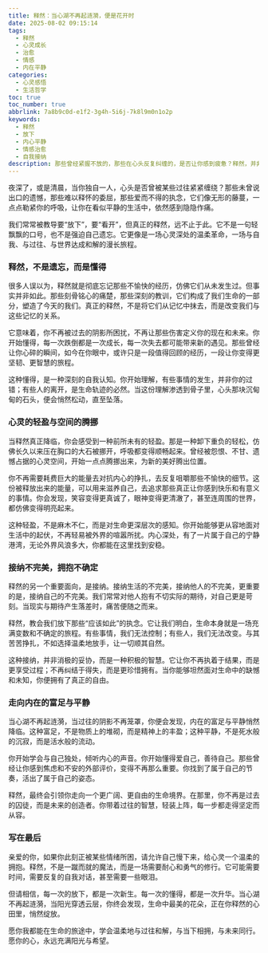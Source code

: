 ```yaml
---
title: 释然：当心湖不再起涟漪，便是花开时
date: 2025-08-02 09:15:14
tags:
  - 释然
  - 心灵成长
  - 治愈
  - 情感
  - 内在平静
categories:
  - 心灵感悟
  - 生活哲学
toc: true
toc_number: true
abbrlink: 7a8b9c0d-e1f2-3g4h-5i6j-7k8l9m0n1o2p
keywords:
  - 释然
  - 放下
  - 内心平静
  - 情感治愈
  - 自我接纳
description: 那些曾经紧握不放的，那些在心头反复纠缠的，是否让你感到疲惫？释然，并非遗忘，而是心灵深处一场温柔的革命。它关乎懂得，关乎接纳，更关乎在风雨过后，让心湖重归平静，让生命重新绽放。这是一种选择，一种力量，一种在喧嚣世界中寻回自我的智慧。
---
```


夜深了，或是清晨，当你独自一人，心头是否曾被某些过往紧紧缠绕？那些未曾说出口的遗憾，那些难以释怀的委屈，那些爱而不得的执念，它们像无形的藤蔓，一点点勒紧你的呼吸，让你在看似平静的生活中，依然感到隐隐作痛。

我们常常被教导要“放下”，要“看开”，但真正的释然，远不止于此。它不是一句轻飘飘的口号，也不是强迫自己遗忘。它更像是一场心灵深处的温柔革命，一场与自我、与过往、与世界达成和解的漫长旅程。

### 释然，不是遗忘，而是懂得

很多人误以为，释然就是彻底忘记那些不愉快的经历，仿佛它们从未发生过。但事实并非如此。那些刻骨铭心的痛楚，那些深刻的教训，它们构成了我们生命的一部分，塑造了今天的我们。真正的释然，不是将它们从记忆中抹去，而是改变我们与这些记忆的关系。

它意味着，你不再被过去的阴影所困扰，不再让那些伤害定义你的现在和未来。你开始懂得，每一次跌倒都是一次成长，每一次失去都可能带来新的遇见。那些曾经让你心碎的瞬间，如今在你眼中，或许只是一段值得回顾的经历，一段让你变得更坚韧、更智慧的旅程。

这种懂得，是一种深刻的自我认知。你开始理解，有些事情的发生，并非你的过错；有些人的离开，是生命轨迹的必然。当这份理解渗透到骨子里，心头那块沉甸甸的石头，便会悄然松动，直至坠落。

### 心灵的轻盈与空间的腾挪

当释然真正降临，你会感受到一种前所未有的轻盈。那是一种卸下重负的轻松，仿佛长久以来压在胸口的大石被挪开，呼吸都变得顺畅起来。曾经被怨恨、不甘、遗憾占据的心灵空间，开始一点点腾挪出来，为新的美好腾出位置。

你不再需要耗费巨大的能量去对抗内心的挣扎，去反复咀嚼那些不愉快的细节。这份被释放出来的能量，可以用来滋养自己，去追求那些真正让你感到快乐和有意义的事情。你会发现，笑容变得更真诚了，眼神变得更清澈了，甚至连周围的世界，都仿佛变得明亮起来。

这种轻盈，不是麻木不仁，而是对生命更深层次的感知。你开始能够更从容地面对生活中的起伏，不再轻易被外界的喧嚣所扰。内心深处，有了一片属于自己的宁静港湾，无论外界风浪多大，你都能在这里找到安稳。

### 接纳不完美，拥抱不确定

释然的另一个重要面向，是接纳。接纳生活的不完美，接纳他人的不完美，更重要的是，接纳自己的不完美。我们常常对他人抱有不切实际的期待，对自己更是苛刻。当现实与期待产生落差时，痛苦便随之而来。

释然，教会我们放下那些“应该如此”的执念。它让我们明白，生命本身就是一场充满变数和不确定的旅程。有些事情，我们无法控制；有些人，我们无法改变。与其苦苦挣扎，不如选择温柔地放手，让一切顺其自然。

这种接纳，并非消极的妥协，而是一种积极的智慧。它让你不再执着于结果，而是更享受过程；不再纠结于得失，而是更珍惜拥有。当你能够坦然面对生命中的缺憾和未知，你便拥有了真正的自由。

### 走向内在的富足与平静

当心湖不再起涟漪，当过往的阴影不再笼罩，你便会发现，内在的富足与平静悄然降临。这种富足，不是物质上的堆砌，而是精神上的丰盈；这种平静，不是死水般的沉寂，而是活水般的流动。

你开始学会与自己独处，倾听内心的声音。你开始懂得爱自己，善待自己。那些曾经让你感到焦虑和不安的外部评价，变得不再那么重要。你找到了属于自己的节奏，活出了属于自己的姿态。

释然，最终会引领你走向一个更广阔、更自由的生命境界。在那里，你不再是过去的囚徒，而是未来的创造者。你带着过往的智慧，轻装上阵，每一步都走得坚定而从容。

### 写在最后

亲爱的你，如果你此刻正被某些情绪所困，请允许自己慢下来，给心灵一个温柔的拥抱。释然，不是一蹴而就的魔法，而是一场需要耐心和勇气的修行。它可能需要时间，需要反复的自我对话，甚至需要一些眼泪。

但请相信，每一次的放下，都是一次新生。每一次的懂得，都是一次升华。当心湖不再起涟漪，当阳光穿透云层，你终会发现，生命中最美的花朵，正在你释然的心田里，悄然绽放。

愿你我都能在生命的旅途中，学会温柔地与过往和解，与当下相拥，与未来同行。愿你的心，永远充满阳光与希望。